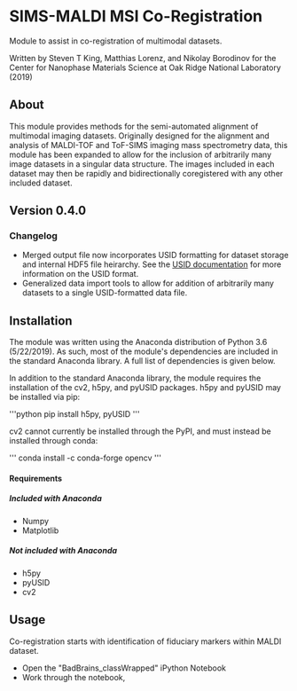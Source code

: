 # SIMS-MALDI MSI Co-Registration

Module to assist in co-registration of multimodal datasets. 

Written by Steven T King, Matthias Lorenz, and Nikolay Borodinov for the Center for Nanophase Materials Science at Oak Ridge National Laboratory (2019)

## About

This module provides methods for the semi-automated alignment of multimodal imaging datasets. Originally designed for the alignment and analysis of MALDI-TOF and ToF-SIMS imaging mass spectrometry data, this module has been expanded to allow for the inclusion of arbitrarily many image datasets in a singular data structure. The images included in each dataset may then be rapidly and bidirectionally coregistered with any other included dataset.

## Version 0.4.0

### Changelog

* Merged output file now incorporates USID formatting for dataset storage and internal HDF5 file heirarchy. See the [USID documentation](https://pycroscopy.github.io/USID/index.html) for more information on the USID format.
* Generalized data import tools to allow for addition of arbitrarily many datasets to a single USID-formatted data file.

## Installation

The module was written using the Anaconda distribution of Python 3.6 (5/22/2019). As such, most of the module's dependencies are included in the standard Anaconda library. A full list of dependencies is given below. 

In addition to the standard Anaconda library, the module requires the installation of the cv2, h5py, and pyUSID packages. h5py and pyUSID may be installed via pip: 

'''python
pip install h5py, pyUSID
'''

cv2 cannot currently be installed through the PyPI, and must instead be installed through conda:

'''
conda install -c conda-forge opencv 
'''

#### Requirements

##### Included with Anaconda

* Numpy
* Matplotlib

##### Not included with Anaconda

* h5py
* pyUSID
* cv2

## Usage

Co-registration starts with identification of fiduciary markers within MALDI dataset.

* Open the "BadBrains_classWrapped" iPython Notebook
* Work through the notebook, 
